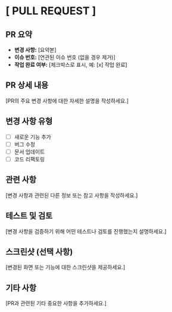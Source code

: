 # [ PULL REQUEST ]

## PR 요약

- **변경 사항:** [요약본]
- **이슈 번호:** [연관된 이슈 번호 (없을 경우 제거)]
- **작업 완료 여부:** [체크박스로 표시, 예: [x] 작업 완료]

## PR 상세 내용

[PR의 주요 변경 사항에 대한 자세한 설명을 작성하세요.]

## 변경 사항 유형

- [ ] 새로운 기능 추가
- [ ] 버그 수정
- [ ] 문서 업데이트
- [ ] 코드 리팩토링

## 관련 사항

[변경 사항과 관련된 다른 정보 또는 참고 사항을 작성하세요.]

## 테스트 및 검토

[변경 사항을 검증하기 위해 어떤 테스트나 검토를 진행했는지 설명하세요.]

## 스크린샷 (선택 사항)

[변경된 화면 또는 기능에 대한 스크린샷을 제공하세요.]

## 기타 사항

[PR과 관련된 기타 중요한 사항을 추가하세요.]
